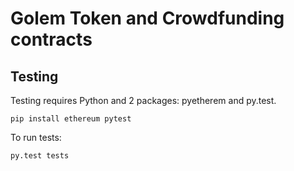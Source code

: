 # Golem Token and Crowdfunding contracts

## Testing

Testing requires Python and 2 packages: pyetherem and py.test.

    pip install ethereum pytest
    
To run tests:

    py.test tests
